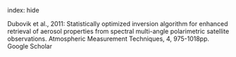 index: hide

<div class="Citation">

  <div class="Citation-body">
    <div class="Citation-text">Dubovik et al., 2011: Statistically optimized inversion algorithm for enhanced retrieval of aerosol properties from spectral multi-angle polarimetric satellite observations. <span class="Article-journal">Atmospheric Measurement Techniques, </span><span class="Article-volume">4, </span>975-1018pp.</div>
    <div class="Citation-links">
      <div class="CitationLink" data-href="https://scholar.google.com/scholar?q=Statistically+optimized+inversion+algorithm+for+enhanced+retrieval+of+aerosol+properties+from+spectral+multi-angle+polarimetric+satellite+observations">
        <div class="CitationLink-icon CitationLink-Scholar"></div>
        <div class="CitationLink-text">Google Scholar</div>
      </div>
    </div>
  </div>
</div>


<div class="Citation-copy">

</div>